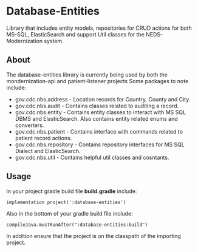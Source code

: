 # Database-Entities

Library that includes entity models, repositories for CRUD actions for both MS-SQL,
ElasticSearch and support Util classes for the NEDS-Modernization system.

## About

The database-entities library is currently being used by both  the mondernization-api and patient-listener projects Some packages to note include:

- gov.cdc.nbs.address - Location records for Country, County and City.
- gov.cdc.nbs.audit -   Contains classes related to auditing a record.
- gov.cdc.nbs.entity - Contains entity classes to interact with MS SQL DBMS and ElasticSearch. Also
contains entity related enums and converters. 
- gov.cdc.nbs.patient - Contains interface with commands related to patient record actions.
- gov.cdc.nbs.repository - Contains repository interfaces for MS SQL Dialect and ElasticSearch.
- gov.cdc.nbs.util - Contains helpful util classes and cosntants.

## Usage

In your project gradle build file **build.gradle** include:

```
implementation project(':database-entities')
```

Also in the bottom of your gradle build file include:

```
compileJava.mustRunAfter(":database-entities:build")
```

In addition ensure that the project is on the classpath of the importing project.